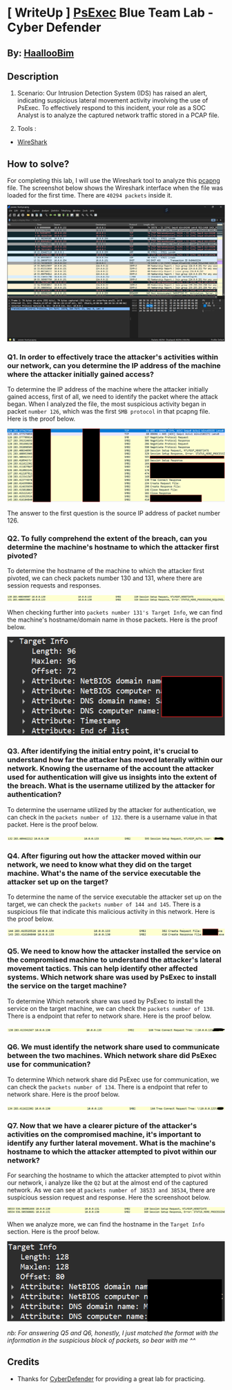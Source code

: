 # [ WriteUp ] [PsExec](https://cyberdefenders.org/blueteam-ctf-challenges/psexec-hunt/) Blue Team Lab - Cyber Defender 

## By: [HaallooBim](https://cyberdefenders.org/p/Haalloobim)

## Description 
1. Scenario:
Our Intrusion Detection System (IDS) has raised an alert, indicating suspicious lateral movement activity involving the use of PsExec. To effectively respond to this incident, your role as a SOC Analyst is to analyze the captured network traffic stored in a PCAP file.

2. Tools :
- [WireShark](https://www.wireshark.org/)

## How to solve? 
For completing this lab, I will use the Wireshark tool to analyze this [pcapng](./files/psexec-hunt.pcapng) file. 
The screenshot below shows the Wireshark interface when the file was loaded for the first time. There are `40294 packets` inside it.

![ui](./files/ui1.png)

### Q1. In order to effectively trace the attacker's activities within our network, can you determine the IP address of the machine where the attacker initially gained access?

To determine the IP address of the machine where the attacker initially gained access, first of all, we need to identify the packet where the attack began. 
When I analyzed the file, the most suspicious activity began in packet `number 126`, which was the first `SMB protocol` in that pcapng file. Here is the proof below. 

![sus](./files/sus.png)

The answer to the first question is the source IP address of packet number 126.

### Q2. To fully comprehend the extent of the breach, can you determine the machine's hostname to which the attacker first pivoted?

To determine the hostname of the machine to which the attacker first pivoted, we can check packets number 130 and 131, where there are session requests and responses.

![host](./files/host.png)

When checking further into `packets number 131's Target Info`, we can find the machine's hostname/domain name in those packets. Here is the proof below.

![host1](./files/host1.png)

### Q3. After identifying the initial entry point, it's crucial to understand how far the attacker has moved laterally within our network. Knowing the username of the account the attacker used for authentication will give us insights into the extent of the breach. What is the username utilized by the attacker for authentication?

To determine the username utilized by the attacker for authentication, we can check in the `packets number of 132`. there is a username value in that packet. Here is the proof below.

![user](./files/user.png) 

### Q4. After figuring out how the attacker moved within our network, we need to know what they did on the target machine. What's the name of the service executable the attacker set up on the target?

To determine the name of the service executable the attacker set up on the target, we can check the `packets number of 144 and 145`. There is a suspicious file that indicate this malicious activity in this network. Here is the proof below. 

![file](./files/file.png)

### Q5. We need to know how the attacker installed the service on the compromised machine to understand the attacker's lateral movement tactics. This can help identify other affected systems. Which network share was used by PsExec to install the service on the target machine?

To determine Which network share was used by PsExec to install the service on the target machine, we can check the `packets number of 138`. There is a endpoint that refer to network share. Here is the proof below. 

![net1](./files/net1.png)

### Q6. We must identify the network share used to communicate between the two machines. Which network share did PsExec use for communication?

To determine Which network share did PsExec use for communication, we can check the `packets number of 134`. There is a endpoint that refer to network share. Here is the proof below. 

![net2](./files/net2.png)

### Q7. Now that we have a clearer picture of the attacker's activities on the compromised machine, it's important to identify any further lateral movement. What is the machine's hostname to which the attacker attempted to pivot within our network?

For searching the hostname to which the attacker attempted to pivot within our network, i analyze like the `Q2` but at the almost end of the captured network. As we can see at `packets number of 38533 and 38534`, there are suspicious session request and response. Here the screenshoot below.

![host2](./files/host2.png)

When we analyze more, we can find the hostname in the `Target Info` section. Here is the proof below. 

![host3](./files/host3.png)

_nb: For answering Q5 and Q6, honestly, I just matched the format with the information in the suspicious block of packets, so bear with me ^^_

## Credits
- Thanks for [CyberDefender](https://cyberdefenders.org/) for providing a great lab for practicing. 